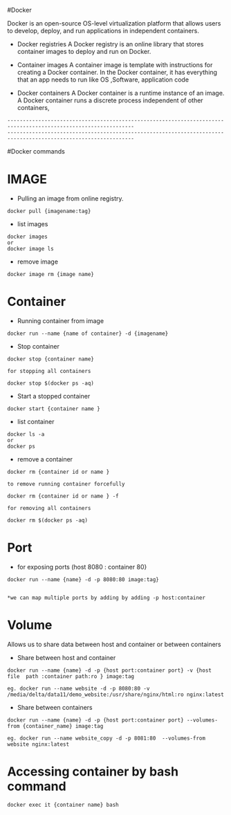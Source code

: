 #Docker 

Docker is an open-source OS-level virtualization platform that allows users to develop, deploy, and run
applications in independent containers.

- Docker registries
A Docker registry is an online library that stores container images to deploy and run on Docker. 

- Container images
A container image is  template with instructions for creating a Docker container. In the Docker
container, it has everything that an app needs to run like OS ,Software, application code

- Docker containers
A Docker container is a runtime instance of an image. A Docker container runs a discrete
process independent of other containers,
```
---------------------------------------------------------------------------------------------------------------
---------------------------------------------------------------------------------------------------------------
```

#Docker commands

# IMAGE
- Pulling an image from online registry.
```
docker pull {imagename:tag}

```
- list images
```
docker images 
or 
docker image ls
```
- remove image
```
docker image rm {image name}
```
 
# Container
- Running container from image 

```
docker run --name {name of container} -d {imagename}
```
- Stop container 
```
docker stop {container name}

for stopping all containers

docker stop $(docker ps -aq)
```

- Start a stopped container 
```
docker start {container name }
```

- list container 
```
docker ls -a
or
docker ps
```

- remove a container 
```
docker rm {container id or name }

to remove running container forcefully

docker rm {container id or name } -f 

for removing all containers

docker rm $(docker ps -aq)
```

# Port
- for exposing ports (host 8080 : container 80}

```
docker run --name {name} -d -p 8080:80 image:tag}


*we can map multiple ports by adding by adding -p host:container 
```
# Volume
Allows us to share data between host and container or between containers
- Share between host and container 

```
docker run --name {name} -d -p {host port:container port} -v {host file  path :container path:ro } image:tag

eg. docker run --name website -d -p 8080:80 -v /media/delta/data11/demo_website:/usr/share/nginx/html:ro nginx:latest
```
- Share between containers 
```
docker run --name {name} -d -p {host port:container port} --volumes-from {container_name} image:tag

eg. docker run --name website_copy -d -p 8081:80  --volumes-from website nginx:latest
```

# Accessing container by bash command

```
docker exec it {container name} bash
```










